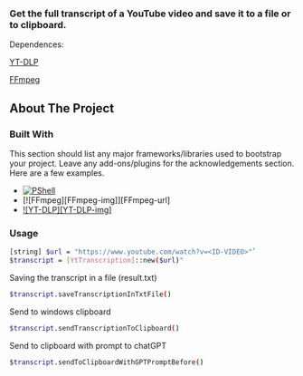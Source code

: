 
### Get the full transcript of a YouTube video and save it to a file or to clipboard.

Dependences:

[YT-DLP](https://github.com/yt-dlp/yt-dlp)

[FFmpeg](https://ffmpeg.org/download.html)

## About The Project

### Built With
This section should list any major frameworks/libraries used to bootstrap your project. Leave any add-ons/plugins for the acknowledgements section. Here are a few examples.

* [![PShell][PShell-img]][PShell-url]
* [![FFmpeg][FFmpeg-img]][FFmpeg-url]
* [![YT-DLP][YT-DLP-img]][YT-DLP-url]

### Usage

```sh
[string] $url = "https://www.youtube.com/watch?v=<ID-VIDEO>"`
$transcript = [YtTranscription]::new($url)"
```

Saving the transcript in a file (result.txt)

```sh
$transcript.saveTranscriptionInTxtFile()
```

Send to windows clipboard

```sh
$transcript.sendTranscriptionToClipboard()
```

Send to clipboard with prompt to chatGPT

```sh
$transcript.sendToClipboardWithGPTPromptBefore()
```
<!-- MARKDOWN LINKS & IMAGES -->
<!-- https://www.markdownguide.org/basic-syntax/#reference-style-links -->

[PShell-img]: https://img.shields.io/badge/PowerShell-4376cf?style=plastic&logo=powershell&logoColor=4376cf&labelColor=ffffff
[PShell-url]: https://learn.microsoft.com/en-us/training/modules/introduction-to-powershell/
[YT-DLP-url]: https://github.com/yt-dlp/yt-dlp
